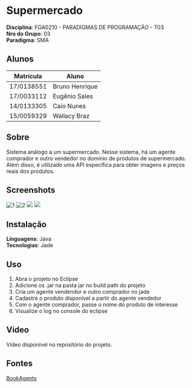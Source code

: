 # Supermercado

**Disciplina**: FGA0210 - PARADIGMAS DE PROGRAMAÇÃO - T03 <br>
**Nro do Grupo**: 03<br>
**Paradigma**: SMA<br>

## Alunos
|Matrícula | Aluno |
| -- | -- |
| 17/0138551	  |  Bruno Henrique |
| 17/0033112	  |  Eugênio Sales  |
| 14/0133305	  |  Caio Nunes     |
| 15/0059329	  |  Wallacy Braz   |

## Sobre 
Sistema análogo a um supermercado. Nesse sistema, há um agente comprador e outro vendedor no domínio de produtos de supermercado. Além disso, é utilizado uma API específica para obter imagens e preços reais dos produtos.

## Screenshots
![1](https://imgur.com/J1Oeou1.png)
![2](https://imgur.com/DfEBQvS.png)
![](https://imgur.com/9x3txGg.png)
![](https://imgur.com/K1hMDnY.png)
## Instalação 
**Linguagens**: Java <br>
**Tecnologias**: Jade <br>

## Uso 

1. Abra o projeto no Eclipse
2. Adicione os .jar na pasta jar no build path do projeto
3. Cria um agente vendendor e outro comprador no jade
4. Cadastre o produto disponível a partir do agente vendedor
5. Com o agente comprador, passe o nome do produto de interesse
6. Visualize o log no console do eclipse


## Vídeo
Vídeo disponível no repositório do projeto.

## Fontes
[BookAgents](https://unbbr-my.sharepoint.com/personal/mileneserrano_unb_br/_layouts/15/onedrive.aspx?id=%2Fpersonal%2Fmileneserrano%5Funb%5Fbr%2FDocuments%2FPP%20%2D%20V%C3%ADdeosOriginais%2F05%20%2D%20SMA%2FAula3A%20%2D%20SMA%20%2D%20Rodando%20BookAgent%20Project%2Emp4&parent=%2Fpersonal%2Fmileneserrano%5Funb%5Fbr%2FDocuments%2FPP%20%2D%20V%C3%ADdeosOriginais%2F05%20%2D%20SMA&originalPath=aHR0cHM6Ly91bmJici1teS5zaGFyZXBvaW50LmNvbS86djovZy9wZXJzb25hbC9taWxlbmVzZXJyYW5vX3VuYl9ici9FYXJ6MGVtdU9nMUtsR3JxYUl4Q1RXc0JPSUYxd05GMUdtdFNRSkFUNjhHdlFBP3J0aW1lPV96b1NFbU9QMlVn)
